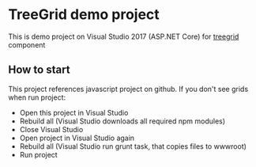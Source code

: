 # TreeGrid demo project
This is demo project on Visual Studio 2017 (ASP.NET Core) for [treegrid](https://github.com/miptleha/treegrid-js) component

## How to start
This project references javascript project on github. If you don't see grids when run project:
<ul>
  <li>Open this project in Visual Studio</li>
  <li>Rebuild all (Visual Studio downloads all required npm modules)</li>
  <li>Close Visual Studio</li>
  <li>Open project in Visual Studio again</li>
  <li>Rebuild all (Visual Studio run grunt task, that copies files to wwwroot)</li>
  <li>Run project</li>
</ul>
